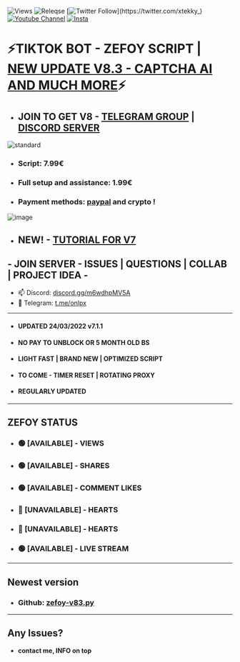 ![Views](https://img.shields.io/github/commit-activity/y/xtekky/zefoy)
![Releqse](https://img.shields.io/github/v/release/xtekky/zefoy?include_prereleases)
[![Twitter Follow](https://img.shields.io/twitter/follow/_R1bang_.svg?style=social&label=xtekky_)](https://twitter.com/xtekky_) 
[![Youtube Channel](https://img.shields.io/youtube/channel/subscribers/UCVCxigi4I9fTuIxTlM9amtA?style=social)](https://www.youtube.com/channel/UC6JZx44gSD6-X_8xZoTMXUg)
[![Insta](https://img.shields.io/twitter/follow/lol_kris?label=Instagram&logo=instagram&logoColor=red&style=social)](https://instagram.com/xtekky)
# ⚡TIKTOK BOT - ZEFOY SCRIPT | [NEW UPDATE V8.3 - CAPTCHA AI AND MUCH MORE](https://github.com/xtekky/zefoy/tree/main/bots)⚡
- ## JOIN TO GET V8 - [TELEGRAM GROUP](https://t.me/onlpx) | [DISCORD SERVER](https://discord.gg/m6wdhpMV5A)
![standard](https://user-images.githubusercontent.com/98614666/161380386-36451ff3-efb6-4a37-97a8-6732e9833581.gif)
- ### Script: **7.99€**
- ### Full setup and assistance: **1.99€**
- ### Payment methods: [paypal](paypal.me/xtekky) and crypto !
![image](https://user-images.githubusercontent.com/98614666/161166274-43244d60-2012-4f4b-80dc-19df65e9291a.png)
- ## NEW! - [TUTORIAL FOR V7](https://github.com/xtekky/zefoy/blob/main/NEW-TUTORIAL.md)
## - JOIN SERVER - ISSUES | QUESTIONS | COLLAB | PROJECT IDEA -
- 📫 Discord: [discord.gg/m6wdhpMV5A]( https://discord.gg/m6wdhpMV5A)
- 📲 Telegram: [t.me/onlpx](https://t.me/xtekky)
----
- #### UPDATED 24/03/2022 v7.1.1
- #### NO PAY TO UNBLOCK OR 5 MONTH OLD BS
- #### LIGHT FAST | BRAND NEW | OPTIMIZED SCRIPT
- #### TO COME - TIMER RESET | ROTATING PROXY
- #### REGULARLY UPDATED
----
## ZEFOY STATUS
- ### 🟢 [AVAILABLE]  - VIEWS           
- ### 🟢 [AVAILABLE] - SHARES         
- ### 🟢 [AVAILABLE] - COMMENT LIKES  
- ### 🔴 [UNAVAILABLE] - HEARTS         
- ### 🔴 [UNAVAILABLE] - HEARTS     
- ### 🟢 [AVAILABLE] - LIVE STREAM     

----
## Newest version
- ### Github: [zefoy-v83.py](https://github.com/xtekky/zefoy/blob/main/bots/zefoy-v83.py)
_______
## Any Issues?
- **contact me, INFO on top**

